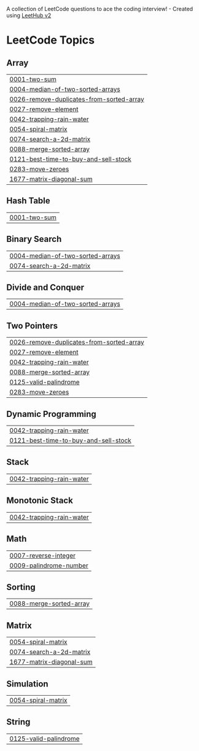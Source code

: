 A collection of LeetCode questions to ace the coding interview! - Created using [LeetHub v2](https://github.com/arunbhardwaj/LeetHub-2.0)
<!---LeetCode Topics Start-->
# LeetCode Topics
## Array
|  |
| ------- |
| [0001-two-sum](https://github.com/piyush212101/Leetcode-practice/tree/master/0001-two-sum) |
| [0004-median-of-two-sorted-arrays](https://github.com/piyush212101/Leetcode-practice/tree/master/0004-median-of-two-sorted-arrays) |
| [0026-remove-duplicates-from-sorted-array](https://github.com/piyush212101/Leetcode-practice/tree/master/0026-remove-duplicates-from-sorted-array) |
| [0027-remove-element](https://github.com/piyush212101/Leetcode-practice/tree/master/0027-remove-element) |
| [0042-trapping-rain-water](https://github.com/piyush212101/Leetcode-practice/tree/master/0042-trapping-rain-water) |
| [0054-spiral-matrix](https://github.com/piyush212101/Leetcode-practice/tree/master/0054-spiral-matrix) |
| [0074-search-a-2d-matrix](https://github.com/piyush212101/Leetcode-practice/tree/master/0074-search-a-2d-matrix) |
| [0088-merge-sorted-array](https://github.com/piyush212101/Leetcode-practice/tree/master/0088-merge-sorted-array) |
| [0121-best-time-to-buy-and-sell-stock](https://github.com/piyush212101/Leetcode-practice/tree/master/0121-best-time-to-buy-and-sell-stock) |
| [0283-move-zeroes](https://github.com/piyush212101/Leetcode-practice/tree/master/0283-move-zeroes) |
| [1677-matrix-diagonal-sum](https://github.com/piyush212101/Leetcode-practice/tree/master/1677-matrix-diagonal-sum) |
## Hash Table
|  |
| ------- |
| [0001-two-sum](https://github.com/piyush212101/Leetcode-practice/tree/master/0001-two-sum) |
## Binary Search
|  |
| ------- |
| [0004-median-of-two-sorted-arrays](https://github.com/piyush212101/Leetcode-practice/tree/master/0004-median-of-two-sorted-arrays) |
| [0074-search-a-2d-matrix](https://github.com/piyush212101/Leetcode-practice/tree/master/0074-search-a-2d-matrix) |
## Divide and Conquer
|  |
| ------- |
| [0004-median-of-two-sorted-arrays](https://github.com/piyush212101/Leetcode-practice/tree/master/0004-median-of-two-sorted-arrays) |
## Two Pointers
|  |
| ------- |
| [0026-remove-duplicates-from-sorted-array](https://github.com/piyush212101/Leetcode-practice/tree/master/0026-remove-duplicates-from-sorted-array) |
| [0027-remove-element](https://github.com/piyush212101/Leetcode-practice/tree/master/0027-remove-element) |
| [0042-trapping-rain-water](https://github.com/piyush212101/Leetcode-practice/tree/master/0042-trapping-rain-water) |
| [0088-merge-sorted-array](https://github.com/piyush212101/Leetcode-practice/tree/master/0088-merge-sorted-array) |
| [0125-valid-palindrome](https://github.com/piyush212101/Leetcode-practice/tree/master/0125-valid-palindrome) |
| [0283-move-zeroes](https://github.com/piyush212101/Leetcode-practice/tree/master/0283-move-zeroes) |
## Dynamic Programming
|  |
| ------- |
| [0042-trapping-rain-water](https://github.com/piyush212101/Leetcode-practice/tree/master/0042-trapping-rain-water) |
| [0121-best-time-to-buy-and-sell-stock](https://github.com/piyush212101/Leetcode-practice/tree/master/0121-best-time-to-buy-and-sell-stock) |
## Stack
|  |
| ------- |
| [0042-trapping-rain-water](https://github.com/piyush212101/Leetcode-practice/tree/master/0042-trapping-rain-water) |
## Monotonic Stack
|  |
| ------- |
| [0042-trapping-rain-water](https://github.com/piyush212101/Leetcode-practice/tree/master/0042-trapping-rain-water) |
## Math
|  |
| ------- |
| [0007-reverse-integer](https://github.com/piyush212101/Leetcode-practice/tree/master/0007-reverse-integer) |
| [0009-palindrome-number](https://github.com/piyush212101/Leetcode-practice/tree/master/0009-palindrome-number) |
## Sorting
|  |
| ------- |
| [0088-merge-sorted-array](https://github.com/piyush212101/Leetcode-practice/tree/master/0088-merge-sorted-array) |
## Matrix
|  |
| ------- |
| [0054-spiral-matrix](https://github.com/piyush212101/Leetcode-practice/tree/master/0054-spiral-matrix) |
| [0074-search-a-2d-matrix](https://github.com/piyush212101/Leetcode-practice/tree/master/0074-search-a-2d-matrix) |
| [1677-matrix-diagonal-sum](https://github.com/piyush212101/Leetcode-practice/tree/master/1677-matrix-diagonal-sum) |
## Simulation
|  |
| ------- |
| [0054-spiral-matrix](https://github.com/piyush212101/Leetcode-practice/tree/master/0054-spiral-matrix) |
## String
|  |
| ------- |
| [0125-valid-palindrome](https://github.com/piyush212101/Leetcode-practice/tree/master/0125-valid-palindrome) |
<!---LeetCode Topics End-->